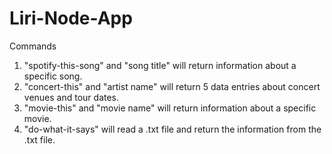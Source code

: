 # Liri-Node-App
Commands
1. "spotify-this-song" and "song title" will return information about a specific song.
2. "concert-this" and "artist name" will return 5 data entries about concert venues and tour dates.
3. "movie-this" and "movie name" will return information about a specific movie.
4. "do-what-it-says" will read a .txt file and return the information from the .txt file.